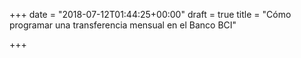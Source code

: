 +++
date = "2018-07-12T01:44:25+00:00"
draft = true
title = "Cómo programar una transferencia mensual en el Banco BCI"

+++

